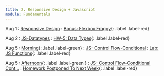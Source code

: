 ```yaml
---
title: 2. Responsive Design + Javascript
module: Fundamentals
---
```


Aug 1
: [Responsive Design](https://git.generalassemb.ly/seir-flex-07-25-23/css-layout)
  : [Bonus: Flexbox Froggy](https://flexboxfroggy.com/){: .label
  .label-red}

Aug 2
: [JS-Datatypes](https://git.generalassemb.ly/seir-flex-07-25-23/js-data-types)
  : [HW-5: Data Types](https://git.generalassemb.ly/seir-flex-07-25-23/Data-Types-Practice-HW-5){: .label
  .label-red}

Aug 5
: [Morning](){: .label .label-green}
: [JS- Control Flow-Conditional](https://git.generalassemb.ly/seir-flex-07-25-23/control-flow-conditionals)
  : [Lab: JS Functions](https://git.generalassemb.ly/seir-flex-07-25-23/js-functions-exercises){: .label .label-red}

Aug 5
: [Afternoon](){: .label .label-green }
: [JS- Control Flow-Conditional Cont...](https://git.generalassemb.ly/seir-flex-07-25-23/control-flow-conditionals)
  : [Homework Postponed To Next Week](){: .label .label-red}

